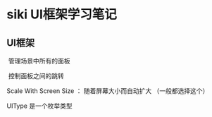 # siki UI框架学习笔记

## UI框架

​	管理场景中所有的面板

​	控制面板之间的跳转



Scale With Screen Size ： 随着屏幕大小而自动扩大 （一般都选择这个）

UIType 是一个枚举类型